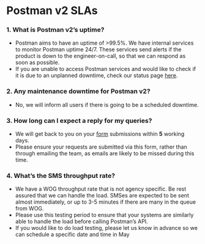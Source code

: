 # Postman v2 SLAs

### 1. **What is Postman v2’s uptime?**

* Postman aims to have an uptime of >99.5%. We have internal services to monitor Postman uptime 24/7. These services send alerts if the product is down to the engineer-on-call, so that we can respond as soon as possible.
* If you are unable to access Postman services and would like to check if it is due to an unplanned downtime, check our status page [here](https://status.postman.gov.sg/).

### 2. **Any maintenance downtime for Postman v2?**

* No, we will inform all users if there is going to be a scheduled downtime.

### 3. **How long can I expect a reply for my queries?**

* We will get back to you on your [form](https://form.gov.sg/657025a2d2bd350012c82eb0) submissions within **5** working days.
* Please ensure your requests are submitted via this form, rather than through emailing the team, as emails are likely to be missed during this time.

### 4. **What’s the SMS throughput rate?**

* We have a WOG throughput rate that is not agency specific. Be rest assured that we can handle the load. SMSes are expected to be sent almost immediately, or up to 3-5 minutes if there are many in the queue from WOG.
* Please use this testing period to ensure that your systems are similarly able to handle the load before calling Postman’s API.
* If you would like to do load testing, please let us know in advance so we can schedule a specific date and time in May
